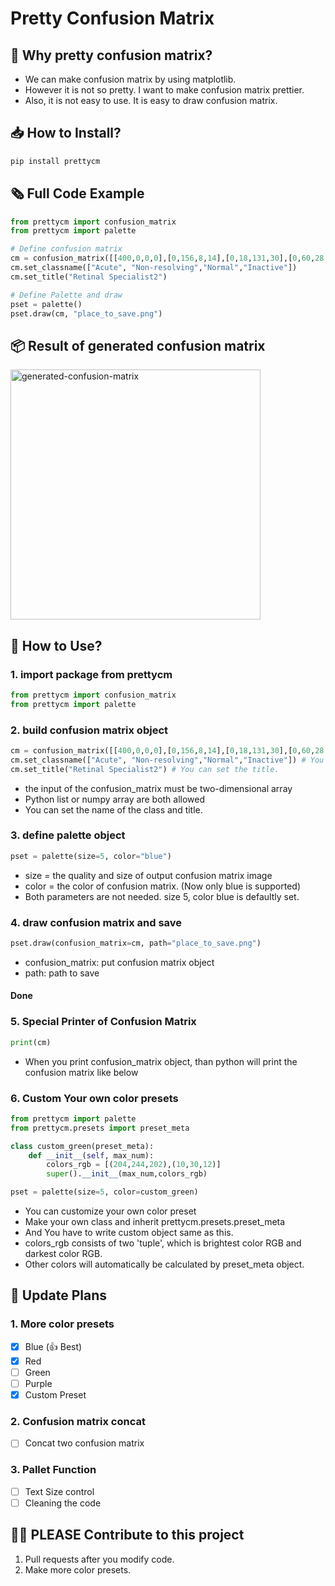 # Pretty Confusion Matrix

## 🤔 Why pretty confusion matrix?
* We can make confusion matrix by using matplotlib.
* However it is not so pretty. I want to make confusion matrix prettier.
* Also, it is not easy to use. It is easy to draw confusion matrix. 

## 📥 How to Install?
```python
pip install prettycm
```

## 🗞 Full Code Example
```python
from prettycm import confusion_matrix
from prettycm import palette

# Define confusion matrix 
cm = confusion_matrix([[400,0,0,0],[0,156,8,14],[0,18,131,30],[0,60,28,75]])
cm.set_classname(["Acute", "Non-resolving","Normal","Inactive"])
cm.set_title("Retinal Specialist2")

# Define Palette and draw
pset = palette()
pset.draw(cm, "place_to_save.png")
```

## 📦 Result of generated confusion matrix
<img width="400" alt="generated-confusion-matrix" src="https://user-images.githubusercontent.com/50725139/150660626-54afae22-bc74-4fd8-a34b-936d9ea66f01.png">

## 📰 How to Use?
### 1. import package from prettycm
```python
from prettycm import confusion_matrix
from prettycm import palette
```

### 2. build confusion matrix object
```python
cm = confusion_matrix([[400,0,0,0],[0,156,8,14],[0,18,131,30],[0,60,28,75]])
cm.set_classname(["Acute", "Non-resolving","Normal","Inactive"]) # You can set the class name.
cm.set_title("Retinal Specialist2") # You can set the title.
```
* the input of the confusion_matrix must be two-dimensional array
* Python list or numpy array are both allowed
* You can set the name of the class and title.

### 3. define palette object
```python
pset = palette(size=5, color="blue")
```
* size = the quality and size of output confusion matrix image
* color = the color of confusion matrix. (Now only blue is supported)
* Both parameters are not needed. size 5, color blue is defaultly set.

### 4. draw confusion matrix and save
```python
pset.draw(confusion_matrix=cm, path="place_to_save.png")
```
* confusion_matrix: put confusion matrix object
* path: path to save
#### Done

### 5. Special Printer of Confusion Matrix
```python
print(cm)
```
* When you print confusion_matrix object, than python will print the confusion matrix like below

### 6. Custom Your own color presets
```python
from prettycm import palette
from prettycm.presets import preset_meta

class custom_green(preset_meta):
    def __init__(self, max_num):
        colors_rgb = [(204,244,202),(10,30,12)]
        super().__init__(max_num,colors_rgb)

pset = palette(size=5, color=custom_green)
```
* You can customize your own color preset
* Make your own class and inherit prettycm.presets.preset_meta
* And You have to write custom object same as this.
* colors_rgb consists of two 'tuple', which is brightest color RGB and darkest color RGB.
* Other colors will automatically be calculated by preset_meta object.


## 📆 Update Plans
### 1. More color presets
- [x] Blue (👍 Best)
- [x] Red
- [ ] Green
- [ ] Purple
- [x] Custom Preset

### 2. Confusion matrix concat
- [ ] Concat two confusion matrix

### 3. Pallet Function
- [ ] Text Size control
- [ ] Cleaning the code

## 🙏🏻 PLEASE Contribute to this project 
1. Pull requests after you modify code.
2. Make more color presets.
